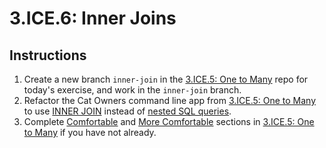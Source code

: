 # 3.ICE.6: Inner Joins

## Instructions

1. Create a new branch `inner-join` in the [3.ICE.5: One to Many](../../../Module2/day8/inclass/3.ice.5-one-to-many.md) repo for today's exercise, and work in the `inner-join` branch.
2. Refactor the Cat Owners command line app from [3.ICE.5: One to Many](../../../Module2/day8/inclass/3.ice.5-one-to-many.md) to use [INNER JOIN](../../../Module2/day8/3.3-sql-language/3.3.4-inner-join.md) instead of [nested SQL queries](../../../Module2/day8/3.4-sql-applications/3.4.3-nested-sql-queries.md).
3. Complete [Comfortable](../../../Module2/day8/inclass/3.ice.5-one-to-many.md#comfortable) and [More Comfortable](../../../Module2/day8/inclass/3.ice.5-one-to-many.md#more-comfortable) sections in [3.ICE.5: One to Many](../../../Module2/day8/inclass/3.ice.5-one-to-many.md) if you have not already.
